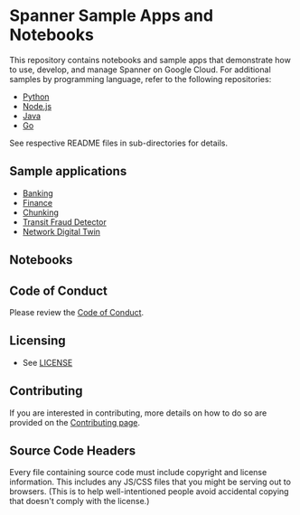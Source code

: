# Spanner Sample Apps and Notebooks

This repository contains notebooks and sample apps that demonstrate how to use,
develop, and manage Spanner on Google Cloud. For additional samples by
programming language, refer to the following repositories:
- [Python](https://github.com/GoogleCloudPlatform/python-docs-samples)
- [Node.js](https://github.com/GoogleCloudPlatform/nodejs-docs-samples)
- [Java](https://github.com/GoogleCloudPlatform/java-docs-samples)
- [Go](https://github.com/GoogleCloudPlatform/golang-samples)

See respective README files in sub-directories for details.

## Sample applications
- [Banking](banking/README.md)
- [Finance](finance/README.md)
- [Chunking](chunking/README.md)
- [Transit Fraud Detector](TransitFraud/README.md)
- [Network Digital Twin](telco-and-csp/README.md)

## Notebooks

## Code of Conduct
Please review the [Code of Conduct](docs/code-of-conduct.md).

## Licensing

* See [LICENSE](LICENSE)

## Contributing

If you are interested in contributing, more details on how to do so are provided
on the [Contributing page](docs/contributing.md).

## Source Code Headers

Every file containing source code must include copyright and license
information. This includes any JS/CSS files that you might be serving out to
browsers. (This is to help well-intentioned people avoid accidental copying that
doesn't comply with the license.)
